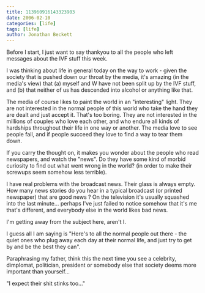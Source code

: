 ```yaml
---
title: 113960916143323903
date: 2006-02-10
categories: [life]
tags: [life]
author: Jonathan Beckett
---
```


Before I start, I just want to say thankyou to all the people who left messages about the IVF stuff this week.

I was thinking about life in general today on the way to work - given the society that is pushed down our throat by the media, it's amazing (in the media's view) that (a) myself and W have not been split up by the IVF stuff, and (b) that neither of us has descended into alcohol or anything like that.

The media of course likes to paint the world in an "interesting" light. They are not interested in the normal people of this world who take the hand they are dealt and just accept it. That's too boring. They are not interested in the millions of couples who love each other, and who endure all kinds of hardships throughout their life in one way or another. The media love to see people fail, and if people succeed they love to find a way to tear them down.

If you carry the thought on, it makes you wonder about the people who read newspapers, and watch the "news". Do they have some kind of morbid curiosity to find out what went wrong in the world? (in order to make their screwups seem somehow less terrible).

I have real problems with the broadcast news. Their glass is always empty. How many news stories do you hear in a typical broadcast (or printed newspaper) that are good news ? On the television it's usually squashed into the last minute... perhaps I've just failed to notice somehow that it's me that's different, and everybody else in the world likes bad news.

I'm getting away from the subject here, aren't I.

I guess all I am saying is "Here's to all the normal people out there - the quiet ones who plug away each day at their normal life, and just try to get by and be the best they can".

Paraphrasing my father, think this the next time you see a celebrity, dimplomat, politician, president or somebody else that society deems more important than yourself...

"I expect their shit stinks too..."